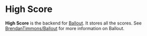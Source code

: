 # High Score

**High Score** is the backend for [Ballout](http://ballout.puffy.dog/). It stores all the scores. See [BrendanTimmons/Ballout](https://github.com/BrendanTimmons/Ballout) for more information on Ballout.
